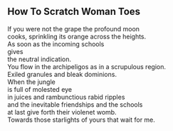 How To Scratch Woman Toes
-------------------------
If you were not the grape the profound moon  
cooks, sprinkling its orange across the heights.  
As soon as the incoming schools  
gives  
the neutral indication.  
You flow in the archipeligos as in a scrupulous region.  
Exiled granules and bleak dominions.  
When the jungle  
is full of molested eye  
in juices and rambunctious rabid ripples  
and the inevitable friendships and the schools  
at last give forth their violenet womb.  
Towards those starlights of yours that wait for me.  
